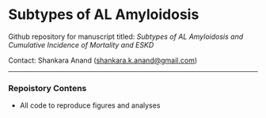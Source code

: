 # Subtypes of AL Amyloidosis
Github repository for manuscript titled:
    _Subtypes of AL Amyloidosis and Cumulative Incidence of Mortality and ESKD_

Contact: Shankara Anand (shankara.k.anand@gmail.com)

---

### Repoistory Contens
* All code to reproduce figures and analyses
